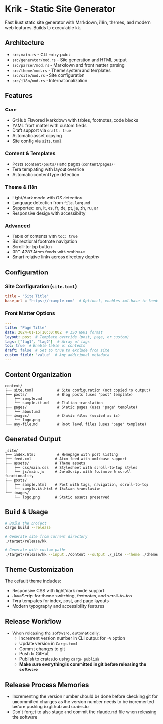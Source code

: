 # Krik - Static Site Generator

Fast Rust static site generator with Markdown, i18n, themes, and modern web features. Builds to executable `kk`.

## Architecture

- `src/main.rs` - CLI entry point
- `src/generator/mod.rs` - Site generation and HTML output
- `src/parser/mod.rs` - Markdown and front matter parsing
- `src/theme/mod.rs` - Theme system and templates
- `src/site/mod.rs` - Site configuration
- `src/i18n/mod.rs` - Internationalization

## Features

### Core
- GitHub Flavored Markdown with tables, footnotes, code blocks
- YAML front matter with custom fields
- Draft support via `draft: true`
- Automatic asset copying
- Site config via `site.toml`

### Content & Templates
- Posts (`content/posts/`) and pages (`content/pages/`)
- Tera templating with layout override
- Automatic content type detection

### Theme & i18n
- Light/dark mode with OS detection
- Language detection from `file.lang.md`
- Supported: en, it, es, fr, de, pt, ja, zh, ru, ar
- Responsive design with accessibility

### Advanced
- Table of contents with `toc: true`
- Bidirectional footnote navigation
- Scroll-to-top button
- RFC 4287 Atom feeds with xml:base
- Smart relative links across directory depths

## Configuration

### Site Configuration (`site.toml`)
```toml
title = "Site Title"
base_url = "https://example.com"  # Optional, enables xml:base in feeds
```

### Front Matter Options
```yaml
---
title: "Page Title"
date: 2024-01-15T10:30:00Z  # ISO 8601 format
layout: post  # Template override (post, page, or custom)
tags: ["tag1", "tag2"]  # Array of tags
toc: true  # Enable table of contents
draft: false  # Set to true to exclude from site
custom_field: "value"  # Any additional metadata
---
```

## Content Organization

```
content/
├── site.toml           # Site configuration (not copied to output)
├── posts/              # Blog posts (uses 'post' template)
│   ├── sample.md
│   └── sample.it.md    # Italian translation
├── pages/              # Static pages (uses 'page' template)
│   └── about.md
├── images/             # Static files (copied as-is)
│   └── logo.png
└── any-file.md         # Root level files (uses 'page' template)
```

## Generated Output

```
_site/
├── index.html          # Homepage with post listing
├── feed.xml           # Atom feed with xml:base support
├── assets/            # Theme assets
│   ├── css/main.css   # Stylesheet with scroll-to-top styles
│   └── js/main.js     # JavaScript with footnote & scroll functionality
├── posts/
│   ├── sample.html    # Post with tags, navigation, scroll-to-top
│   └── sample.it.html # Italian translation
└── images/
    └── logo.png       # Static assets preserved
```

## Build & Usage

```bash
# Build the project
cargo build --release

# Generate site from current directory
./target/release/kk

# Generate with custom paths
./target/release/kk --input ./content --output ./_site --theme ./themes/custom
```

## Theme Customization

The default theme includes:
- Responsive CSS with light/dark mode support
- JavaScript for theme switching, footnotes, and scroll-to-top
- Tera templates for index, post, and page layouts
- Modern typography and accessibility features

## Release Workflow

- When releasing the software, automatically:
  - Increment version number in CLI output for `-V` option
  - Update version in `Cargo.toml`
  - Commit changes to git
  - Push to GitHub
  - Publish to crates.io using `cargo publish`
  - **Make sure everything is committed in git before releasing the software**

## Release Process Memories

- Incrementing the version number should be done before checking git for uncommitted changes as the version number needs to be incremented before pushing to github and crates.io
- Don't forget to also stage and commit the claude.md file when releasing the software